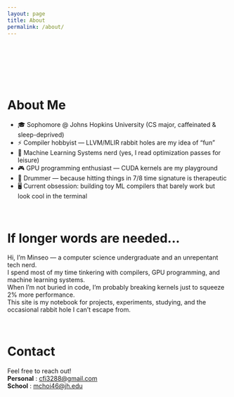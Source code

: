 ```yaml
---
layout: page
title: About
permalink: /about/
---
```

<br/>
<br/>
<br/>
<br/>
<br/>

# About Me

- 🎓 Sophomore @ Johns Hopkins University (CS major, caffeinated & sleep-deprived)  
- ⚡ Compiler hobbyist — LLVM/MLIR rabbit holes are my idea of “fun”  
- 🔬 Machine Learning Systems nerd (yes, I read optimization passes for leisure)  
- 🎮 GPU programming enthusiast — CUDA kernels are my playground  
- 🥁 Drummer — because hitting things in 7/8 time signature is therapeutic  
- 🖥️ Current obsession: building toy ML compilers that barely work but look cool in the terminal  

<br/>

# If longer words are needed...

Hi, I’m Minseo — a computer science undergraduate and an unrepentant tech nerd.  
I spend most of my time tinkering with compilers, GPU programming, and machine learning systems.  
When I’m not buried in code, I’m probably breaking kernels just to squeeze 2% more performance.  
This site is my notebook for projects, experiments, studying, and the occasional rabbit hole I can’t escape from.

<br/>

# Contact
Feel free to reach out!<br/>
**Personal** : cfi3288@gmail.com<br/>
**School** : mchoi46@jh.edu
